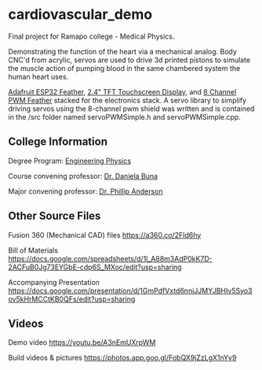 # cardiovascular_demo
Final project for Ramapo college - Medical Physics.

Demonstrating the function of the heart via a mechanical analog. Body CNC'd from acrylic, servos are used to drive 3d printed pistons to simulate the muscle action of pumping blood in the same chambered system the human heart uses.

[Adafruit ESP32 Feather](https://www.adafruit.com/product/3405), [2.4" TFT Touchscreen Display](https://www.adafruit.com/product/3315), and [8 Channel PWM Feather](https://www.adafruit.com/product/2928) stacked for the electronics stack. A servo library to simplify driving servos using the 8-channel pwm shield was written and is contained in the /src folder named servoPWMSimple.h and servoPWMSimple.cpp.

## College Information

Degree Program: [Engineering Physics](https://www.ramapo.edu/majors-minors/majors/engineering-physics/)

Course convening professor: [Dr. Daniela Buna](https://www.ramapo.edu/tas/faculty/daniela-buna/)

Major convening professor: [Dr. Phillip Anderson](https://www.ramapo.edu/tas/faculty/philip-m-anderson/)

## Other Source Files

Fusion 360 (Mechanical CAD) files
https://a360.co/2FId6hy

Bill of Materials
https://docs.google.com/spreadsheets/d/1l_A88m3AdP0kK7D-2ACFuB0Jg73EYGbE-cdp6S_MXoc/edit?usp=sharing

Accompanying Presentation
https://docs.google.com/presentation/d/1GmPdfVxtd6nniJJMYJBHIv5Syo3ov5kHrMCCtKB0QFs/edit?usp=sharing

## Videos
Demo video
https://youtu.be/A3nEmUXrpWM

Build videos & pictures
https://photos.app.goo.gl/FobQX9jZzLgX1nYy9

